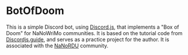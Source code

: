 # BotOfDoom
This is a simple Discord bot, using [Discord.js](https://discord.js), that implements a "Box of Doom" for NaNoWriMo communities.  It is based on the tutorial code from [Discordjs.guide](https://discordjs.guide), and serves as a practice project for the author.  It is associated with the [NaNoRDU](https://nanowrimo.org/regions/usa-north-carolina-raleigh-durham) community. 
